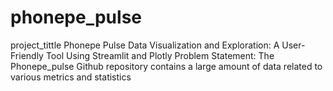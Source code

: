 # phonepe_pulse
project_tittle Phonepe Pulse Data Visualization and Exploration: A User-Friendly Tool Using Streamlit and Plotly Problem Statement: The Phonepe_pulse Github repository contains a large amount of data related to various metrics and statistics
